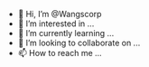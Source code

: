 - 👋 Hi, I’m @Wangscorp
- 👀 I’m interested in ...
- 🌱 I’m currently learning ...
- 💞️ I’m looking to collaborate on ...
- 📫 How to reach me ...

<!---
Wangscorp/Wangscorp is a ✨ special ✨ repository because its `README.md` (this file) appears on your GitHub profile.
You can click the Preview link to take a look at your changes.
--->

